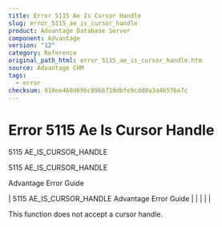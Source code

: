 ```yaml
---
title: Error 5115 Ae Is Cursor Handle
slug: error_5115_ae_is_cursor_handle
product: Advantage Database Server
component: Advantage
version: "12"
category: Reference
original_path_html: error_5115_ae_is_cursor_handle.htm
source: Advantage CHM
tags:
  - error
checksum: 910ee460d69bc89bb720dbfe9cdd0a3a46576e7c
---
```


# Error 5115 Ae Is Cursor Handle

5115 AE\_IS\_CURSOR\_HANDLE

5115 AE\_IS\_CURSOR\_HANDLE

Advantage Error Guide

| 5115 AE\_IS\_CURSOR\_HANDLE  Advantage Error Guide |  |  |  |  |

This function does not accept a cursor handle.
